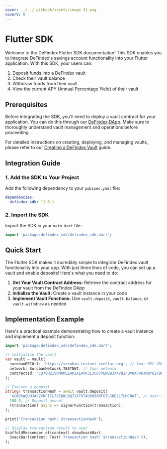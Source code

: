 ```yaml
---
cover: ../../.gitbook/assets/image 31.png
coverY: 0
---
```


# Flutter SDK

Welcome to the DeFindex Flutter SDK documentation! This SDK enables you to integrate DeFindex's savings account functionality into your Flutter application. With this SDK, your users can:

1. Deposit funds into a DeFindex vault
2. Check their vault balance
3. Withdraw funds from their vault
4. View the current APY (Annual Percentage Yield) of their vault

## Prerequisites

Before integrating the SDK, you'll need to deploy a vault contract for your application. You can do this through our [DeFindex DApp](https://app.defindex.io/). Make sure to thoroughly understand vault management and operations before proceeding.

For detailed instructions on creating, deploying, and managing vaults, please refer to our [Creating a DeFindex Vault](../../getting-started/creating-a-defindex-vault.md) guide.

## Integration Guide

### 1. Add the SDK to Your Project

Add the following dependency to your `pubspec.yaml` file:

```yaml
dependencies:
  defindex_sdk: ^1.0.1
```

### 2. Import the SDK

Import the SDK in your `main.dart` file:

```dart
import 'package:defindex_sdk/defindex_sdk.dart';
```

## Quick Start

The Flutter SDK makes it incredibly simple to integrate DeFindex vault functionality into your app. With just three lines of code, you can set up a vault and enable deposits! Here's what you need to do:

1. **Get Your Vault Contract Address:** Retrieve the contract address for your vault from the DeFindex DApp
2. **Initialize the Vault:** Create a vault instance in your code
3. **Implement Vault Functions:** Use `vault.deposit`, `vault.balance`, or `vault.withdraw` as needed

## Implementation Example

Here's a practical example demonstrating how to create a vault instance and implement a deposit function:

```dart
import 'package:defindex_sdk/defindex_sdk.dart';

// Initialize the vault
var vault = Vault(
  sorobanRPCUrl: 'https://soroban-testnet.stellar.org', // Your RPC URL
  network: SorobanNetwork.TESTNET, // Your network
  contractId: 'CD76H2IVRMRMLE4KZXLAVK3L3CO7PENUB3X4VB2FQVUAFVAJMQYQIFDE', // Your vault contract address
);

// Execute a deposit
String? transactionHash = await vault.deposit(
  'GCW36WQUHJASZVNFIIL7VZQWL6Q72XT6TAU6N3XMFGTLSNE2L7LMJNWT', // User's Stellar address
  100.0, // Deposit amount
  (transaction) async => signerFunction(transaction),
);

print('Transaction hash: $transactionHash');

// Display transaction result to user
ScaffoldMessenger.of(context).showSnackBar(
  SnackBar(content: Text('Transaction hash: $transactionHash')),
);
```
